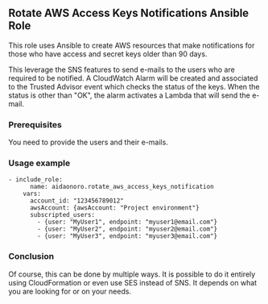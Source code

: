 ## Rotate AWS Access Keys Notifications Ansible Role

This role uses Ansible to create AWS resources that make notifications
for those who have access and secret keys older than 90 days.

This leverage the SNS features to send e-mails to the users who are required to
be notified. A CloudWatch Alarm will be created and associated to
the Trusted Advisor event which checks the status of the keys. When
the status is other than "OK", the alarm activates a Lambda
that will send the e-mail.

### Prerequisites

You need to provide the users and their e-mails.

### Usage example

    - include_role:
          name: aidaonoro.rotate_aws_access_keys_notification
        vars:
          account_id: "123456789012"
          awsAccount: {awsAccount: "Project environment"}
          subscripted_users:
            - {user: "MyUser1", endpoint: "myuser1@email.com"}
            - {user: "MyUser2", endpoint: "myuser2@email.com"}
            - {user: "MyUser3", endpoint: "myuser3@email.com"}

### Conclusion

Of course, this can be done by multiple ways. It is possible to
do it entirely using CloudFormation or even use SES instead of SNS.
It depends on what you are looking for or on your needs.